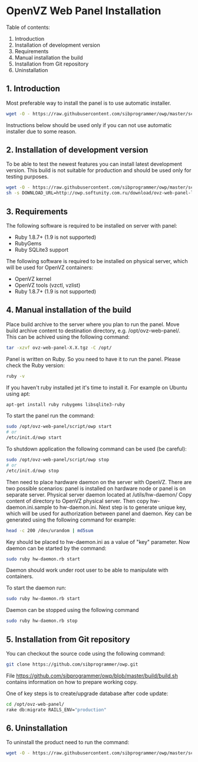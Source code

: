 # OpenVZ Web Panel Installation


Table of contents:

1. Introduction
2. Installation of development version
3. Requirements
4. Manual installation the build
5. Installation from Git repository
6. Uninstallation


## 1. Introduction


Most preferable way to install the panel is to use automatic installer.

```bash
wget -O - https://raw.githubusercontent.com/sibprogrammer/owp/master/script/ai.sh | sh
```

Instructions below should be used only if you can not use automatic installer due to some reason.


## 2. Installation of development version


To be able to test the newest features you can install latest development version.
This build is not suitable for production and should be used only for testing purposes.

```bash
wget -O - https://raw.githubusercontent.com/sibprogrammer/owp/master/script/ai.sh | \
sh -s DOWNLOAD_URL=http://owp.softunity.com.ru/download/ovz-web-panel-latest.tgz
```


## 3. Requirements


The following software is required to be installed on server with panel:

* Ruby 1.8.7+ (1.9 is not supported)
* RubyGems
* Ruby SQLite3 support

The following software is required to be installed on physical server, which 
will be used for OpenVZ containers:

* OpenVZ kernel
* OpenVZ tools (vzctl, vzlist)
* Ruby 1.8.7+ (1.9 is not supported)


## 4. Manual installation of the build


Place build archive to the server where you plan to run the panel. Move 
build archive content to destination directory, e.g. /opt/ovz-web-panel/.
This can be achived using the following command:

```bash
tar -xzvf ovz-web-panel-X.X.tgz -C /opt/
```

Panel is written on Ruby. So you need to have it to run the panel. Please check
the Ruby version:

```bash
ruby -v
```

If you haven't ruby installed jet it's time to install it. For example on Ubuntu
using apt:

```bash
apt-get install ruby rubygems libsqlite3-ruby
```

To start the panel run the command:

```bash
sudo /opt/ovz-web-panel/script/owp start
# or
/etc/init.d/owp start
```

To shutdown application the following command can be used (be careful):

```bash
sudo /opt/ovz-web-panel/script/owp stop
# or
/etc/init.d/owp stop
```

Then need to place hardware daemon on the server with OpenVZ. There are two
possible scenarios: panel is installed on hardware node or panel is on separate
server. Physical server daemon located at <install-root>/utils/hw-daemon/ 
Copy content of directory to OpenVZ physical server. Then copy 
hw-daemon.ini.sample to hw-daemon.ini. Next step is to generate unique key, 
which will be used for authorization between panel and daemon. Key can be 
generated using the  following command for example:

```bash
head -c 200 /dev/urandom | md5sum
```

Key should be placed to hw-daemon.ini as a value of "key" parameter. Now daemon
can be  started by the command: 

```bash
sudo ruby hw-daemon.rb start
```

Daemon should work under root user to be able to manipulate with containers.

To start the daemon run:

```bash
sudo ruby hw-daemon.rb start
```

Daemon can be stopped using the following command

```bash
sudo ruby hw-daemon.rb stop
```


## 5. Installation from Git repository


You can checkout the source code using the following command:

```bash
git clone https://github.com/sibprogrammer/owp.git
```

File https://github.com/sibprogrammer/owp/blob/master/build/build.sh
contains information on how to prepare working copy.

One of key steps is to create/upgrade database after code update:

```bash
cd /opt/ovz-web-panel/
rake db:migrate RAILS_ENV="production"
```


## 6. Uninstallation


To uninstall the product need to run the command:

```bash
wget -O - https://raw.githubusercontent.com/sibprogrammer/owp/master/script/ai.sh | sh -s UNINSTALL=1
```

